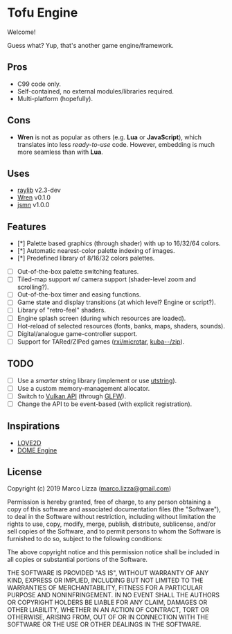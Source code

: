 # Tofu Engine

Welcome!

Guess what? Yup, that's another game engine/framework.

## Pros

* C99 code only.
* Self-contained, no external modules/libraries required.
* Multi-platform (hopefully).

## Cons

* **Wren** is not as popular as others (e.g. **Lua** or **JavaScript**), which translates into less *ready-to-use* code. However, embedding is much more seamless than with **Lua**.

## Uses

* [raylib](https://www.raylib.com/) v2.3-dev
* [Wren](https://wren.io/) v0.1.0
* [jsmn](https://zserge.com/jsmn.html/) v1.0.0

## Features

* [*] Palette based graphics (through shader) with up to 16/32/64 colors.
* [*] Automatic nearest-color palette indexing of images.
* [*] Predefined library of 8/16/32 colors palettes.
* [ ] Out-of-the-box palette switching features.
* [ ] Tiled-map support w/ camera support (shader-level zoom and scrolling?).
* [ ] Out-of-the-box timer and easing functions.
* [ ] Game state and display transitions (at which level? Engine or script?).
* [ ] Library of "retro-feel" shaders.
* [ ] Engine splash screen (during which resources are loaded).
* [ ] Hot-reload of selected resources (fonts, banks, maps, shaders, sounds).
* [ ] Digital/analogue game-controller support.
* [ ] Support for TARed/ZIPed games ([rxi/microtar](https://github.com/rxi/microtar), [kuba--/zip](https://github.com/kuba--/zip)).

## TODO

* [ ] Use a *smarter* string library (implement or use [utstring](http://troydhanson.github.io/uthash/utstring.html)).
* [ ] Use a custom memory-management allocator.
* [ ] Switch to [Vulkan API](https://www.khronos.org/vulkan/) (through [GLFW](https://www.glfw.org/)).
* [ ] Change the API to be event-based (with explicit registration).

## Inspirations

* [LOVE2D](https://love2d.org/)
* [DOME Engine](https://github.com/avivbeeri/dome/blob/master/src/vm.c)

## License

Copyright (c) 2019 Marco Lizza (marco.lizza@gmail.com)

Permission is hereby granted, free of charge, to any person obtaining a copy of this software and associated documentation files (the "Software"), to deal in the Software without restriction, including without limitation the rights to use, copy, modify, merge, publish, distribute, sublicense, and/or sell copies of the Software, and to permit persons to whom the Software is furnished to do so, subject to the following conditions:

The above copyright notice and this permission notice shall be included in all copies or substantial portions of the Software.

THE SOFTWARE IS PROVIDED "AS IS", WITHOUT WARRANTY OF ANY KIND, EXPRESS OR IMPLIED, INCLUDING BUT NOT LIMITED TO THE WARRANTIES OF MERCHANTABILITY, FITNESS FOR A PARTICULAR PURPOSE AND NONINFRINGEMENT. IN NO EVENT SHALL THE AUTHORS OR COPYRIGHT HOLDERS BE LIABLE FOR ANY CLAIM, DAMAGES OR OTHER LIABILITY, WHETHER IN AN ACTION OF CONTRACT, TORT OR OTHERWISE, ARISING FROM, OUT OF OR IN CONNECTION WITH THE SOFTWARE OR THE USE OR OTHER DEALINGS IN THE SOFTWARE.
